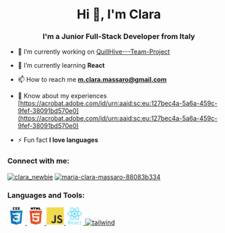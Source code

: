 <h1 align="center">Hi 👋, I'm Clara</h1>
<h3 align="center">I'm a Junior Full-Stack Developer from Italy</h3>

- 🔭 I’m currently working on [QuillHive---Team-Project](https://github.com/Daniele-Formisano/QuillHive---Team-Project)

- 🌱 I’m currently learning **React**

- 📫 How to reach me **m.clara.massaro@gmail.com**

- 📄 Know about my experiences [https://acrobat.adobe.com/id/urn:aaid:sc:eu:127bec4a-5a6a-459c-9fef-38091bd570e0](https://acrobat.adobe.com/id/urn:aaid:sc:eu:127bec4a-5a6a-459c-9fef-38091bd570e0)

- ⚡ Fun fact **I love languages**

<h3 align="left">Connect with me:</h3>
<p align="left">
<a href="https://dev.to/clara_newbie" target="blank"><img align="center" src="https://raw.githubusercontent.com/rahuldkjain/github-profile-readme-generator/master/src/images/icons/Social/devto.svg" alt="clara_newbie" height="30" width="40" /></a>
<a href="https://linkedin.com/in/maria-clara-massaro-88083b334" target="blank"><img align="center" src="https://raw.githubusercontent.com/rahuldkjain/github-profile-readme-generator/master/src/images/icons/Social/linked-in-alt.svg" alt="maria-clara-massaro-88083b334" height="30" width="40" /></a>
</p>

<h3 align="left">Languages and Tools:</h3>
<p align="left"> <a href="https://www.w3schools.com/css/" target="_blank" rel="noreferrer"> <img src="https://raw.githubusercontent.com/devicons/devicon/master/icons/css3/css3-original-wordmark.svg" alt="css3" width="40" height="40"/> </a> <a href="https://www.w3.org/html/" target="_blank" rel="noreferrer"> <img src="https://raw.githubusercontent.com/devicons/devicon/master/icons/html5/html5-original-wordmark.svg" alt="html5" width="40" height="40"/> </a> <a href="https://developer.mozilla.org/en-US/docs/Web/JavaScript" target="_blank" rel="noreferrer"> <img src="https://raw.githubusercontent.com/devicons/devicon/master/icons/javascript/javascript-original.svg" alt="javascript" width="40" height="40"/> </a> <a href="https://reactjs.org/" target="_blank" rel="noreferrer"> <img src="https://raw.githubusercontent.com/devicons/devicon/master/icons/react/react-original-wordmark.svg" alt="react" width="40" height="40"/> </a> <a href="https://tailwindcss.com/" target="_blank" rel="noreferrer"> <img src="https://www.vectorlogo.zone/logos/tailwindcss/tailwindcss-icon.svg" alt="tailwind" width="40" height="40"/> </a> </p>



